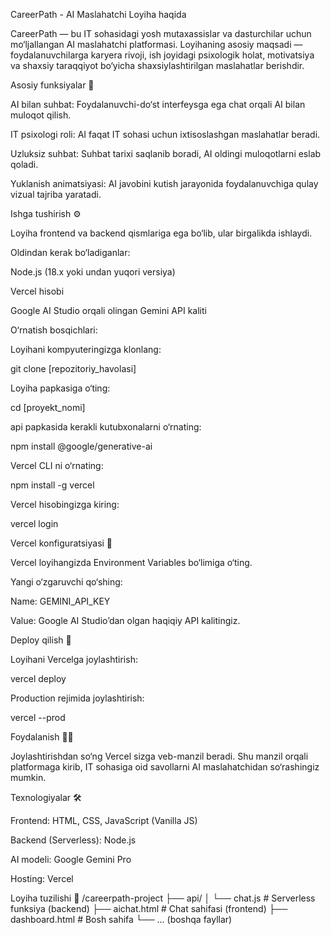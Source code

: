 CareerPath - AI Maslahatchi
Loyiha haqida

CareerPath — bu IT sohasidagi yosh mutaxassislar va dasturchilar uchun mo‘ljallangan AI maslahatchi platformasi.
Loyihaning asosiy maqsadi — foydalanuvchilarga karyera rivoji, ish joyidagi psixologik holat, motivatsiya va shaxsiy taraqqiyot bo‘yicha shaxsiylashtirilgan maslahatlar berishdir.

Asosiy funksiyalar 🚀

AI bilan suhbat: Foydalanuvchi-do‘st interfeysga ega chat orqali AI bilan muloqot qilish.

IT psixologi roli: AI faqat IT sohasi uchun ixtisoslashgan maslahatlar beradi.

Uzluksiz suhbat: Suhbat tarixi saqlanib boradi, AI oldingi muloqotlarni eslab qoladi.

Yuklanish animatsiyasi: AI javobini kutish jarayonida foydalanuvchiga qulay vizual tajriba yaratadi.

Ishga tushirish ⚙️

Loyiha frontend va backend qismlariga ega bo‘lib, ular birgalikda ishlaydi.

Oldindan kerak bo‘ladiganlar:

Node.js
 (18.x yoki undan yuqori versiya)

Vercel
 hisobi

Google AI Studio
 orqali olingan Gemini API kaliti

O‘rnatish bosqichlari:

Loyihani kompyuteringizga klonlang:

git clone [repozitoriy_havolasi]


Loyiha papkasiga o‘ting:

cd [proyekt_nomi]


api papkasida kerakli kutubxonalarni o‘rnating:

npm install @google/generative-ai


Vercel CLI ni o‘rnating:

npm install -g vercel


Vercel hisobingizga kiring:

vercel login

Vercel konfiguratsiyasi 🔑

Vercel loyihangizda Environment Variables bo‘limiga o‘ting.

Yangi o‘zgaruvchi qo‘shing:

Name: GEMINI_API_KEY

Value: Google AI Studio’dan olgan haqiqiy API kalitingiz.

Deploy qilish 🚀

Loyihani Vercelga joylashtirish:

vercel deploy


Production rejimida joylashtirish:

vercel --prod

Foydalanish 🧑‍💻

Joylashtirishdan so‘ng Vercel sizga veb-manzil beradi. Shu manzil orqali platformaga kirib, IT sohasiga oid savollarni AI maslahatchidan so‘rashingiz mumkin.

Texnologiyalar 🛠

Frontend: HTML, CSS, JavaScript (Vanilla JS)

Backend (Serverless): Node.js

AI modeli: Google Gemini Pro

Hosting: Vercel

Loyiha tuzilishi 📂
/careerpath-project
├── api/
│   └── chat.js          # Serverless funksiya (backend)
├── aichat.html          # Chat sahifasi (frontend)
├── dashboard.html       # Bosh sahifa
└── ... (boshqa fayllar)
